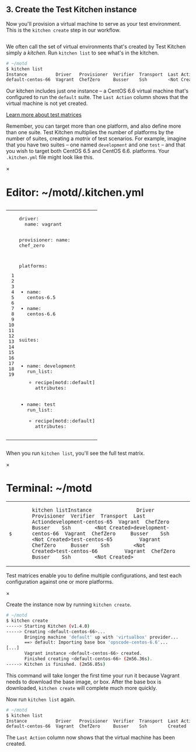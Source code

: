 ## 3. Create the Test Kitchen instance

Now you'll provision a virtual machine to serve as your test environment. This is the `kitchen create` step in our workflow.

<img src="/assets/images/misc/local_dev_workflow1.png" style="box-shadow: none;" alt=""/>

We often call the set of virtual environments that's created by Test Kitchen simply a _kitchen_. Run `kitchen list` to see what's in the kitchen.

```bash
# ~/motd
$ kitchen list
Instance           Driver   Provisioner  Verifier  Transport  Last Action
default-centos-66  Vagrant  ChefZero     Busser    Ssh        <Not Created>
```

Our kitchen includes just one instance &ndash; a CentOS 6.6 virtual machine that's configured to run the `default` suite. The `Last Action` column shows that the virtual machine is not yet created.

<a class="help-button radius" href="#" data-reveal-id="test-matrix-modal">Learn more about test matrices</a>

<div id="test-matrix-modal" class="reveal-modal" data-reveal aria-labelledby="modalTitle" aria-hidden="true" role="dialog">
<p>Remember, you can target more than one platform, and also define more than one suite. Test Kitchen multiplies the number of platforms by the number of suites, creating a <em>matrix</em> of test scenarios. For example, imagine that you have two suites &ndash; one named <code>development</code> and one <code>test</code> &ndash; and that you wish to target both CentOS 6.5 and CentOS 6.6. platforms. Your <code class="file-path">.kitchen.yml</code> file might look like this.</p>
<div class="window ">
              <nav class="control-window">
                <div class="close">&times;</div>
                <div class="minimize"></div>
                <div class="deactivate"></div>
              </nav>
              <h1 class="titleInside">Editor: ~/motd/.kitchen.yml
</h1>
              <div class="container"><div class="editor"><div class='highlight conf'><pre><table style="border-spacing: 0"><tbody><tr><td class="gutter gl" style="text-align: right"><pre class="lineno">1
2
3
4
5
6
7
8
9
10
11
12
13
14
15
16
17
18
19</pre></td><td class="code"><pre><span class="n">driver</span>:
  <span class="n">name</span>: <span class="n">vagrant</span>

<span class="n">provisioner</span>:
  <span class="n">name</span>: <span class="n">chef_zero</span>

<span class="n">platforms</span>:
  - <span class="n">name</span>: <span class="n">centos</span>-<span class="m">6</span>.<span class="m">5</span>
  - <span class="n">name</span>: <span class="n">centos</span>-<span class="m">6</span>.<span class="m">6</span>

<span class="n">suites</span>:
  - <span class="n">name</span>: <span class="n">development</span>
    <span class="n">run_list</span>:
      - <span class="n">recipe</span>[<span class="n">motd</span>::<span class="n">default</span>]
    <span class="n">attributes</span>:
  - <span class="n">name</span>: <span class="n">test</span>
    <span class="n">run_list</span>:
      - <span class="n">recipe</span>[<span class="n">motd</span>::<span class="n">default</span>]
    <span class="n">attributes</span>:<span class="w">
</span></pre></td></tr></tbody></table></pre></div></div></div></div>
<p>When you run <code>kitchen list</code>, you&#39;ll see the full test matrix.</p>
<div class="window ">
            <nav class="control-window">
              <div class="close">&times;</div>
              <div class="minimize"></div>
              <div class="deactivate"></div>
            </nav>
            <h1 class="titleInside">Terminal: ~/motd</h1>
            <div class="container"><div class="terminal"><table><tr><td class='gutter'><pre class='line-numbers'><span class='line-number'>$</span><span class='line-number'>&nbsp;</span><span class='line-number'>&nbsp;</span><span class='line-number'>&nbsp;</span><span class='line-number'>&nbsp;</span><span class='line-number'>&nbsp;</span></pre></td><td class='code'><pre><code><span class='line command'>kitchen list</span><span class='line output'>Instance               Driver   Provisioner  Verifier  Transport  Last Action</span><span class='line output'>development-centos-65  Vagrant  ChefZero     Busser    Ssh        &lt;Not Created&gt;</span><span class='line output'>development-centos-66  Vagrant  ChefZero     Busser    Ssh        &lt;Not Created&gt;</span><span class='line output'>test-centos-65         Vagrant  ChefZero     Busser    Ssh        &lt;Not Created&gt;</span><span class='line output'>test-centos-66         Vagrant  ChefZero     Busser    Ssh        &lt;Not Created&gt;</span></code></pre></td></tr></table></div></div>
          </div>
<p>Test matrices enable you to define multiple configurations, and test each configuration against one or more platforms.</p>
  <a class="close-reveal-modal" aria-label="Close">&#215;</a>
</div>

Create the instance now by running `kitchen create`.

```bash
# ~/motd
$ kitchen create
-----> Starting Kitchen (v1.4.0)
-----> Creating <default-centos-66>...
       Bringing machine 'default' up with 'virtualbox' provider...
       ==> default: Importing base box 'opscode-centos-6.6'...
[...]
       Vagrant instance <default-centos-66> created.
       Finished creating <default-centos-66> (2m56.36s).
-----> Kitchen is finished. (2m56.85s)
```

This command will take longer the first time your run it because Vagrant needs to download the base image, or box. After the base box is downloaded, `kitchen create` will complete much more quickly.

Now run `kitchen list` again.

```bash
# ~/motd
$ kitchen list
Instance           Driver   Provisioner  Verifier  Transport  Last Action
default-centos-66  Vagrant  ChefZero     Busser    Ssh        Created
```

The `Last Action` column now shows that the virtual machine has been created.

